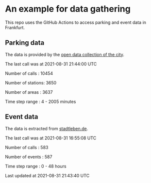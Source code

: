 # An example for data gathering

This repo uses the GitHub Actions to access parking and event data in Frankfurt.

## Parking data
The data is provided by the [open data collection of the city](https://www.offenedaten.frankfurt.de/).

The last call was at 2021-08-31 21:44:00 UTC

Number of calls   : 10454

Number of stations:  3650

Number of areas   :  3637

Time step range   :     4 -  2005 minutes


## Event data
The data is extracted from [stadtleben.de](https://stadtleben.de/frankfurt/).

The last call was at 2021-08-31 16:55:08 UTC

Number of calls   : 583

Number of events  : 587

Time step range   :   0 -  48 hours


Last updated at 2021-08-31 21:43:40 UTC
